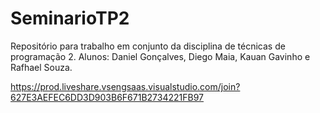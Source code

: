 # SeminarioTP2
Repositório para trabalho em conjunto da disciplina de técnicas de programação 2. Alunos: Daniel Gonçalves, Diego Maia, Kauan Gavinho e Rafhael Souza.

https://prod.liveshare.vsengsaas.visualstudio.com/join?627E3AEFEC6DD3D903B6F671B2734221FB97
